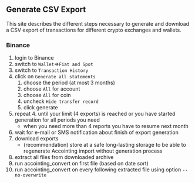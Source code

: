 ## Generate CSV Export

This site describes the different steps necessary to generate and download a CSV export of transactions for different crypto exchanges and wallets.

### Binance

1. login to Binance
1. switch to `Wallet`=>`Fiat and Spot`
1. switch to `Transaction History`
1. click on `Generate all statements`
   1. choose the period (at most 3 months)
   1. choose `All` for account
   1. choose `All` for coin
   1. uncheck `Hide transfer record`
   1. click generate
1. repeat 4. until your limit (4 exports) is reached or you have started generation for all periods you need
   * when you need more than 4 reports you have to resume next month
1. wait for e-mail or SMS notification about finish of export generation
1. download exports
   * (recommendation) store at a safe long-lasting storage to be able to regenerate Accointing import without generation process
1. extract all files from downloaded archive
1. run accointing_convert on first file (based on date sort)
1. run accointing_convert on every following extracted file using option `--no-overwrite`
